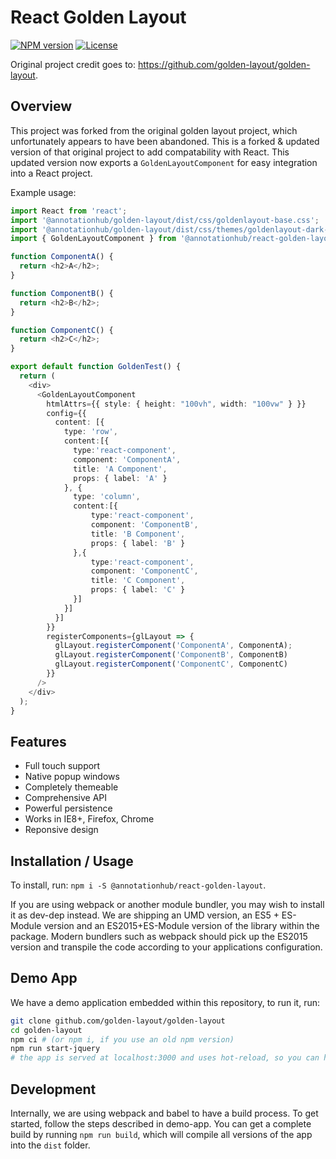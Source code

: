 # React Golden Layout

[![NPM version](https://img.shields.io/npm/v/golden-layout)](https://www.npmjs.com/package/golden-layout) [![License](https://img.shields.io/github/license/golden-layout/golden-layout)](https://img.shields.io/github/license/golden-layout/golden-layout)

<!-- [![NPM version](https://badge.fury.io/js/golden-layout.svg)](http://badge.fury.io/js/golden-layout) [![Build Status](https://travis-ci.org/deepstreamIO/golden-layout.svg?branch=master)](https://travis-ci.org/deepstreamIO/golden-layout) -->

<!-- ![Screenshot](https://cloud.githubusercontent.com/assets/512416/4584449/e6c154a0-4ffa-11e4-81a8-a7e5f8689dc5.PNG) -->

Original project credit goes to: https://github.com/golden-layout/golden-layout.

## Overview
This project was forked from the original golden layout project, which unfortunately appears to have been abandoned. This is a forked & updated version of that original project to add compatability with React. This updated version now exports a `GoldenLayoutComponent` for easy integration into a React project.

Example usage:
```typescript
import React from 'react';
import '@annotationhub/golden-layout/dist/css/goldenlayout-base.css';
import '@annotationhub/golden-layout/dist/css/themes/goldenlayout-dark-theme.css';
import { GoldenLayoutComponent } from '@annotationhub/react-golden-layout';

function ComponentA() {
  return <h2>A</h2>;
}

function ComponentB() {
  return <h2>B</h2>;
}

function ComponentC() {
  return <h2>C</h2>;
}

export default function GoldenTest() {
  return (
    <div>
      <GoldenLayoutComponent
        htmlAttrs={{ style: { height: "100vh", width: "100vw" } }}
        config={{
          content: [{
            type: 'row',
            content:[{
              type:'react-component',
              component: 'ComponentA',
              title: 'A Component',
              props: { label: 'A' }
            }, {
              type: 'column',
              content:[{
                  type:'react-component',
                  component: 'ComponentB',
                  title: 'B Component',
                  props: { label: 'B' }
              },{
                  type:'react-component',
                  component: 'ComponentC',
                  title: 'C Component',
                  props: { label: 'C' }
              }]
            }]
          }]
        }}
        registerComponents={glLayout => {
          glLayout.registerComponent('ComponentA', ComponentA);
          glLayout.registerComponent('ComponentB', ComponentB)
          glLayout.registerComponent('ComponentC', ComponentC)
        }}
      />
    </div>
  );
}
```

## Features

* Full touch support
* Native popup windows
* Completely themeable
* Comprehensive API
* Powerful persistence
* Works in IE8+, Firefox, Chrome
* Reponsive design


## Installation / Usage

To install, run: `npm i -S @annotationhub/react-golden-layout`.

If you are using webpack or another module bundler, you may wish to install it as dev-dep instead. 
We are shipping an UMD version, an ES5 + ES-Module version and an ES2015+ES-Module version of the library within the package.
Modern bundlers such as webpack should pick up the ES2015 version and transpile the code according to your applications configuration.

## Demo App

We have a demo application embedded within this repository, to run it, run:

```sh
git clone github.com/golden-layout/golden-layout
cd golden-layout
npm ci # (or npm i, if you use an old npm version)
npm run start-jquery
# the app is served at localhost:3000 and uses hot-reload, so you can hack right away within the library and the application.
```

## Development

Internally, we are using webpack and babel to have a build process. 
To get started, follow the steps described in demo-app. 
You can get a complete build by running `npm run build`, which will compile all versions of the app into the `dist` folder.

